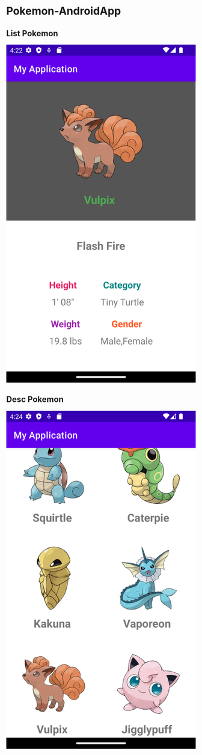 # Pokemon-AndroidApp
## List Pokemon
![My Image](GitScreen/Screenshot_1.png)

## Desc Pokemon
![My Image](GitScreen/Screenshot_2.png)
